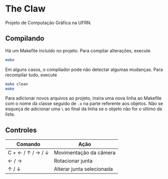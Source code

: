 # The Claw

Projeto de Computação Gráfica na UFRN.

## Compilando
Há um Makefile incluído no projeto. Para compilar alterações, execute

``` bash
make
```

Em alguns casos, o compilador pode não detectar algumas mudanças. Para
recompilar tudo, execute

``` bash
make clean
make
```

Para adicionar novos arquivos ao projeto, insira uma nova linha ao Makefile com
o nome da classe seguido de `.o` na parte referente aos objetos. Não se esqueça
de adicionar uma `\` ao final da linha se o objeto não for o último da lista.

## Controles

Comando             | Ação
------------------- | ---------------------------
C + ← / ↑ / → / ↓   | Movimentação da câmera
← / →               | Rotacionar junta
↑ / ↓               | Alterar junta selecionada
